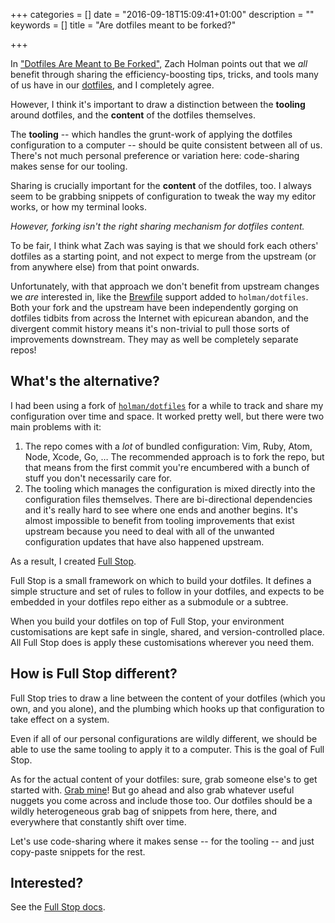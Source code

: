+++
categories = []
date = "2016-09-18T15:09:41+01:00"
description = ""
keywords = []
title = "Are dotfiles meant to be forked?"

+++

In ["Dotfiles Are Meant to Be
Forked"](https://zachholman.com/2010/08/dotfiles-are-meant-to-be-forked/), Zach
Holman points out that we _all_ benefit through sharing the efficiency-boosting
tips, tricks, and tools many of us have in our
[dotfiles](https://dotfiles.github.io/), and I completely agree.

However, I think it's important to draw a distinction between the **tooling**
around dotfiles, and the **content** of the dotfiles themselves.

The **tooling** -- which handles the grunt-work of applying the dotfiles
configuration to a computer -- should be quite consistent between all of us.
There's not much personal preference or variation here: code-sharing makes
sense for our tooling.

Sharing is crucially important for the **content** of the dotfiles, too. I
always seem to be grabbing snippets of configuration to tweak the way my editor
works, or how my terminal looks.

_However, forking isn't the right sharing mechanism for dotfiles content._

To be fair, I think what Zach was saying is that we should fork each others'
dotfiles as a starting point, and not expect to merge from the upstream (or
from anywhere else) from that point onwards.

Unfortunately, with that approach we don't benefit from upstream changes we
_are_ interested in, like the
[Brewfile](https://github.com/Homebrew/homebrew-bundle) support added to
`holman/dotfiles`. Both your fork and the upstream have been independently
gorging on dotfiles tidbits from across the Internet with epicurean abandon,
and the divergent commit history means it's non-trivial to pull those sorts of
improvements downstream. They may as well be completely separate repos!

## What's the alternative?

I had been using a fork of
[`holman/dotfiles`](https://github.com/holman/dotfiles) for a while to track
and share my configuration over time and space. It worked pretty well, but
there were two main problems with it:

1. The repo comes with a _lot_ of bundled configuration: Vim, Ruby, Atom,
   Node, Xcode, Go, … The recommended approach is to fork the repo, but that
   means from the first commit you're encumbered with a bunch of stuff you
   don't necessarily care for.
1. The tooling which manages the configuration is mixed directly into the
   configuration files themselves. There are bi-directional dependencies and
   it's really hard to see where one ends and another begins. It's almost
   impossible to benefit from tooling improvements that exist upstream because
   you need to deal with all of the unwanted configuration updates that have
   also happened upstream.

As a result, I created [Full Stop](https://github.com/goodgravy/full-stop/).

Full Stop is a small framework on which to build your dotfiles. It defines a
simple structure and set of rules to follow in your dotfiles, and expects to be
embedded in your dotfiles repo either as a submodule or a subtree.

When you build your dotfiles on top of Full Stop, your environment
customisations are kept safe in single, shared, and version-controlled place.
All Full Stop does is apply these customisations wherever you need them.

## How is Full Stop different?

Full Stop tries to draw a line between the content of your dotfiles (which you
own, and you alone), and the plumbing which hooks up that configuration to take
effect on a system.

Even if all of our personal configurations are wildly different, we should be
able to use the same tooling to apply it to a computer. This is the goal of
Full Stop.

As for the actual content of your dotfiles: sure, grab someone else's to get
started with. [Grab
mine](https://github.com/goodgravy/dotfiles/archive/master.zip)! But go ahead
and also grab whatever useful nuggets you come across and include those too.
Our dotfiles should be a wildly heterogeneous grab bag of snippets from here,
there, and everywhere that constantly shift over time.

Let's use code-sharing where it makes sense -- for the tooling -- and just
copy-paste snippets for the rest.

## Interested?

See the [Full Stop docs](https://github.com/goodgravy/full-stop/).
